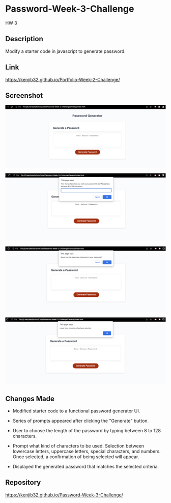 # Password-Week-3-Challenge
HW 3

## Description

Modify a starter code in javascript to generate password.

## Link

<https://kenjib32.github.io/Portfolio-Week-2-Challenge/>

## Screenshot

![Functional Password Generator Screenshots](/Develop/images/pw-gen-01.png)

![Character Length Question](/Develop/images/pw-gen-02.png)

![Lowercase Letters Confirmation](/Develop/images/pw-gen-03.png)

![Verification of Selection](/Develop/images/pw-gen-04.png)

## Changes Made

* Modified starter code to a functional password generator UI.

* Series of prompts appeared after clicking the "Generate" button.

* User to choose the length of the password by typing between 8 to 128 characters.

* Prompt what kind of characters to be used. Selection between lowercase letters, uppercase letters, special characters, and numbers. Once selected, a confirmation of being selected will appear.

* Displayed the generated password that matches the selected criteria.


## Repository

<https://kenjib32.github.io/Password-Week-3-Challenge/>